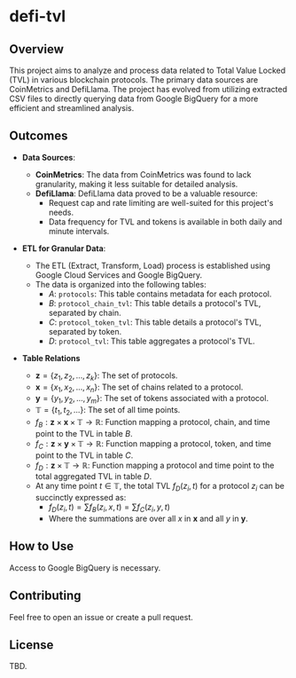 # defi-tvl

## Overview
This project aims to analyze and process data related to Total Value Locked (TVL) in various blockchain protocols. The primary data sources are CoinMetrics and DefiLlama. The project has evolved from utilizing extracted CSV files to directly querying data from Google BigQuery for a more efficient and streamlined analysis.

## Outcomes
- **Data Sources**:
  - **CoinMetrics**: The data from CoinMetrics was found to lack granularity, making it less suitable for detailed analysis.
  - **DefiLlama**: DefiLlama data proved to be a valuable resource:
    - Request cap and rate limiting are well-suited for this project's needs.
    - Data frequency for TVL and tokens is available in both daily and minute intervals.
    
- **ETL for Granular Data**:
  - The ETL (Extract, Transform, Load) process is established using Google Cloud Services and Google BigQuery.
  - The data is organized into the following tables:
    - $A$: `protocols`: This table contains metadata for each protocol.
    - $B$: `protocol_chain_tvl`: This table details a protocol's TVL, separated by chain.
    - $C$: `protocol_token_tvl`: This table details a protocol's TVL, separated by token.
    - $D$: `protocol_tvl`: This table aggregates a protocol's TVL.

- **Table Relations**
  - $\mathbf{z} = \{z_1, z_2, \dots, z_k\}$: The set of protocols.
  - $\mathbf{x} = \{x_1, x_2, \dots, x_n\}$: The set of chains related to a protocol.
  - $\mathbf{y} = \{y_1, y_2, \dots, y_m\}$: The set of tokens associated with a protocol.
  - $\mathbb{T} = \{t_1, t_2, \dots\}$: The set of all time points.
  - $f_B: \mathbf{z} \times \mathbf{x} \times \mathbb{T} \rightarrow \mathbb{R}$: Function mapping a protocol, chain, and time point to the TVL in table $B$.
  - $f_C: \mathbf{z} \times \mathbf{y} \times \mathbb{T} \rightarrow \mathbb{R}$: Function mapping a protocol, token, and time point to the TVL in table $C$.
  - $f_D: \mathbf{z} \times \mathbb{T} \rightarrow \mathbb{R}$: Function mapping a protocol and time point to the total aggregated TVL in table $D$.
  - At any time point $t \in \mathbb{T}$, the total TVL $f_D(z_i, t)$ for a protocol $z_i$ can be succinctly expressed as:
    - $f_D(z_i, t) = \sum f_B(z_i, x, t) = \sum f_C(z_i, y, t)$
    - Where the summations are over all $x$ in $\mathbf{x}$ and all $y$ in $\mathbf{y}$.

## How to Use
Access to Google BigQuery is necessary. 

## Contributing
Feel free to open an issue or create a pull request.

## License
TBD. 